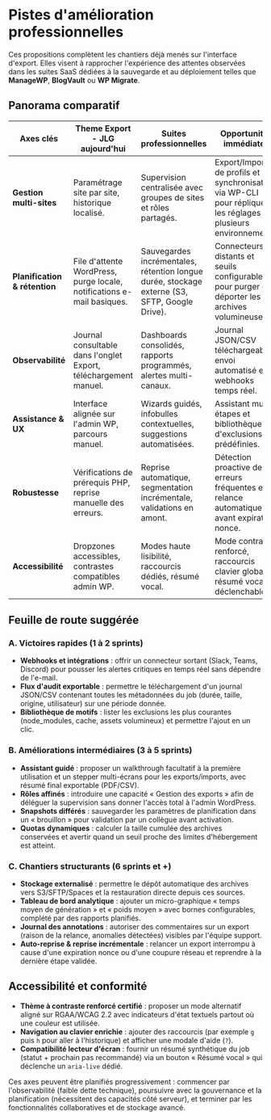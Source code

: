 # Pistes d'amélioration professionnelles

Ces propositions complètent les chantiers déjà menés sur l'interface d'export. Elles visent à rapprocher l'expérience des attentes observées dans les suites SaaS dédiées à la sauvegarde et au déploiement telles que **ManageWP**, **BlogVault** ou **WP Migrate**.

## Panorama comparatif

| Axes clés | Theme Export - JLG aujourd'hui | Suites professionnelles | Opportunités immédiates |
| --- | --- | --- | --- |
| **Gestion multi-sites** | Paramétrage site par site, historique localisé. | Supervision centralisée avec groupes de sites et rôles partagés. | Export/Import de profils et synchronisation via WP-CLI pour répliquer les réglages sur plusieurs environnements. |
| **Planification & rétention** | File d'attente WordPress, purge locale, notifications e-mail basiques. | Sauvegardes incrémentales, rétention longue durée, stockage externe (S3, SFTP, Google Drive). | Connecteurs distants et seuils configurables pour purger ou déporter les archives volumineuses. |
| **Observabilité** | Journal consultable dans l'onglet Export, téléchargement manuel. | Dashboards consolidés, rapports programmés, alertes multi-canaux. | Journal JSON/CSV téléchargeable, envoi automatisé et webhooks temps réel. |
| **Assistance & UX** | Interface alignée sur l'admin WP, parcours manuel. | Wizards guidés, infobulles contextuelles, suggestions automatisées. | Assistant multi-étapes et bibliothèque d'exclusions prédéfinies. |
| **Robustesse** | Vérifications de prérequis PHP, reprise manuelle des erreurs. | Reprise automatique, segmentation incrémentale, validations en amont. | Détection proactive des erreurs fréquentes et relance automatique avant expiration nonce. |
| **Accessibilité** | Dropzones accessibles, contrastes compatibles admin WP. | Modes haute lisibilité, raccourcis dédiés, résumé vocal. | Mode contraste renforcé, raccourcis clavier globaux, résumé vocal déclenchable. |

## Feuille de route suggérée

### A. Victoires rapides (1 à 2 sprints)

- **Webhooks et intégrations** : offrir un connecteur sortant (Slack, Teams, Discord) pour pousser les alertes critiques en temps réel sans dépendre de l'e-mail.
- **Flux d'audit exportable** : permettre le téléchargement d'un journal JSON/CSV contenant toutes les métadonnées du job (durée, taille, origine, utilisateur) sur une période donnée.
- **Bibliothèque de motifs** : lister les exclusions les plus courantes (node_modules, cache, assets volumineux) et permettre l'ajout en un clic.

### B. Améliorations intermédiaires (3 à 5 sprints)

- **Assistant guidé** : proposer un walkthrough facultatif à la première utilisation et un stepper multi-écrans pour les exports/imports, avec résumé final exportable (PDF/CSV).
- **Rôles affinés** : introduire une capacité « Gestion des exports » afin de déléguer la supervision sans donner l'accès total à l'admin WordPress.
- **Snapshots différés** : sauvegarder les paramètres de planification dans un « brouillon » pour validation par un collègue avant activation.
- **Quotas dynamiques** : calculer la taille cumulée des archives conservées et avertir quand un seuil proche des limites d'hébergement est atteint.

### C. Chantiers structurants (6 sprints et +)

- **Stockage externalisé** : permettre le dépôt automatique des archives vers S3/SFTP/Spaces et la restauration directe depuis ces sources.
- **Tableau de bord analytique** : ajouter un micro-graphique « temps moyen de génération » et « poids moyen » avec bornes configurables, complété par des rapports planifiés.
- **Journal des annotations** : autoriser des commentaires sur un export (raison de la relance, anomalies détectées) visibles par l'équipe support.
- **Auto-reprise & reprise incrémentale** : relancer un export interrompu à cause d'une expiration nonce ou d'une coupure réseau et reprendre à la dernière étape validée.

## Accessibilité et conformité

- **Thème à contraste renforcé certifié** : proposer un mode alternatif aligné sur RGAA/WCAG 2.2 avec indicateurs d'état textuels partout où une couleur est utilisée.
- **Navigation au clavier enrichie** : ajouter des raccourcis (par exemple `g` puis `h` pour aller à l'historique) et afficher une modale d'aide (`?`).
- **Compatibilité lecteur d'écran** : fournir un résumé synthétique du job (statut + prochain pas recommandé) via un bouton « Résumé vocal » qui déclenche un `aria-live` dédié.

Ces axes peuvent être planifiés progressivement : commencer par l'observabilité (faible dette technique), poursuivre avec la gouvernance et la planification (nécessitent des capacités côté serveur), et terminer par les fonctionnalités collaboratives et de stockage avancé.
